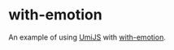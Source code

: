 # with-emotion

An example of using [UmiJS](https://umijs.org/zh-CN) with [with-emotion](https://emotion.sh/).
